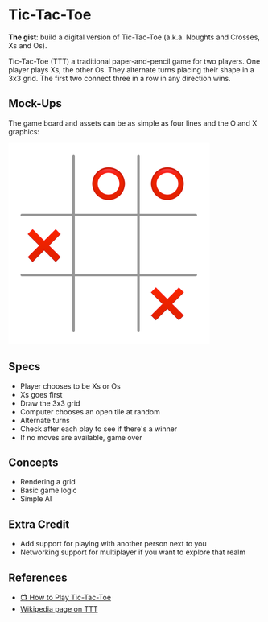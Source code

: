 # Tic-Tac-Toe

**The gist**: build a digital version of Tic-Tac-Toe (a.k.a. Noughts and Crosses, Xs and Os).

Tic-Tac-Toe (TTT) a traditional paper-and-pencil game for two players. One player plays Xs, the other Os. They alternate turns placing their shape in a 3x3 grid. The first two connect three in a row in any direction wins.

## Mock-Ups

The game board and assets can be as simple as four lines and the O and X graphics:

![mock-up of a TTT game where with two circles and two crosses played](./img/ttt.webp)

## Specs

- Player chooses to be Xs or Os
- Xs goes first
- Draw the 3x3 grid
- Computer chooses an open tile at random
- Alternate turns
- Check after each play to see if there's a winner
- If no moves are available, game over

## Concepts

- Rendering a grid
- Basic game logic
- Simple AI

## Extra Credit

- Add support for playing with another person next to you
- Networking support for multiplayer if you want to explore that realm

## References

- [📺 How to Play Tic-Tac-Toe](https://www.youtube.com/watch?v=5SdW0_wTX5c)
- [Wikipedia page on TTT](https://en.wikipedia.org/wiki/Tic-tac-toe)
